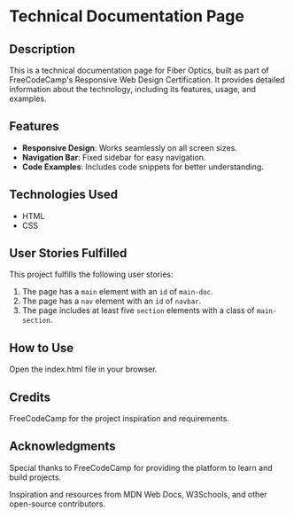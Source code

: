 # Technical Documentation Page

## Description

This is a technical documentation page for Fiber Optics, built as part of FreeCodeCamp's Responsive Web Design Certification. It provides detailed information about the technology, including its features, usage, and examples.

## Features

- **Responsive Design**: Works seamlessly on all screen sizes.
- **Navigation Bar**: Fixed sidebar for easy navigation.
- **Code Examples**: Includes code snippets for better understanding.

## Technologies Used

- HTML
- CSS

## User Stories Fulfilled

This project fulfills the following user stories:

1. The page has a `main` element with an `id` of `main-doc`.
2. The page has a `nav` element with an `id` of `navbar`.
3. The page includes at least five `section` elements with a class of `main-section`.

## How to Use

Open the index.html file in your browser.

## Credits

FreeCodeCamp for the project inspiration and requirements.

## Acknowledgments

Special thanks to FreeCodeCamp for providing the platform to learn and build projects.

Inspiration and resources from MDN Web Docs, W3Schools, and other open-source contributors.
